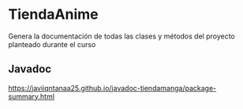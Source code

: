 # TiendaAnime
Genera la documentación de todas las clases y métodos del proyecto planteado durante el curso
## Javadoc
https://javiiqntanaa25.github.io/javadoc-tiendamanga/package-summary.html
